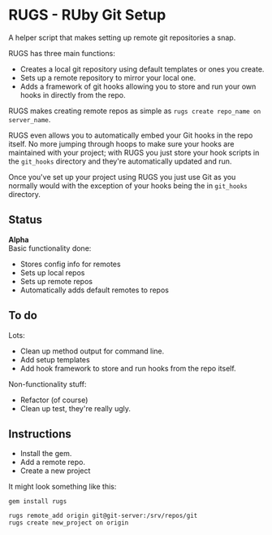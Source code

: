 # RUGS - RUby Git Setup

A helper script that makes setting up remote git repositories a snap.  

RUGS has three main functions:  

* Creates a local git repository using default templates or ones you create.
* Sets up a remote repository to mirror your local one.
* Adds a framework of git hooks allowing you to store and run your own hooks in directly from the repo.

RUGS makes creating remote repos as simple as `rugs create repo_name on server_name`.

RUGS even allows you to automatically embed your Git hooks in the repo itself. No more jumping through hoops to make sure your hooks are maintained with your project; with RUGS you just store your hook scripts in the `git_hooks` directory and they're automatically updated and run.  

Once you've set up your project using RUGS you just use Git as you normally would with the exception of your hooks being the in `git_hooks` directory.  

## Status

**Alpha**  
Basic functionality done:

* Stores config info for remotes
* Sets up local repos
* Sets up remote repos
* Automatically adds default remotes to repos

## To do

Lots:

* Clean up method output for command line.
* Add setup templates
* Add hook framework to store and run hooks from the repo itself.

Non-functionality stuff:

* Refactor (of course)
* Clean up test, they're really ugly.

## Instructions

* Install the gem.
* Add a remote repo.
* Create a new project

It might look something like this:

	gem install rugs
	
    rugs remote_add origin git@git-server:/srv/repos/git
    rugs create new_project on origin